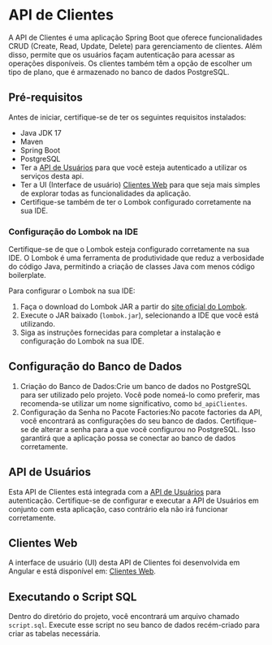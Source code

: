 # API de Clientes

A API de Clientes é uma aplicação Spring Boot que oferece funcionalidades CRUD (Create, Read, Update, Delete) para gerenciamento de clientes. Além disso, permite que os usuários façam autenticação para acessar as operações disponíveis. Os clientes também têm a opção de escolher um tipo de plano, que é armazenado no banco de dados PostgreSQL.

## Pré-requisitos

Antes de iniciar, certifique-se de ter os seguintes requisitos instalados:

- Java JDK 17
- Maven
- Spring Boot
- PostgreSQL
- Ter a [API de Usuários](https://github.com/Lucas-dev23/apiUsuarios) para que você esteja autenticado a utilizar os serviços desta api.
- Ter a UI (Interface de usuário) [Clientes Web](https://github.com/Lucas-dev23/clientesWeb) para que seja mais simples de explorar todas as funcionalidades da aplicação.
- Certifique-se também de ter o Lombok configurado corretamente na sua IDE.

### Configuração do Lombok na IDE

Certifique-se de que o Lombok esteja configurado corretamente na sua IDE. O Lombok é uma ferramenta de produtividade que reduz a verbosidade do código Java, permitindo a criação de classes Java com menos código boilerplate.

Para configurar o Lombok na sua IDE:

1. Faça o download do Lombok JAR a partir do [site oficial do Lombok](https://projectlombok.org/download).
2. Execute o JAR baixado (`lombok.jar`), selecionando a IDE que você está utilizando.
3. Siga as instruções fornecidas para completar a instalação e configuração do Lombok na sua IDE.

## Configuração do Banco de Dados

1. Criação do Banco de Dados:Crie um banco de dados no PostgreSQL para ser utilizado pelo projeto. Você pode nomeá-lo como preferir, mas recomenda-se utilizar um nome significativo, como `bd_apiClientes`.
2. Configuração da Senha no Pacote Factories:No pacote factories da API, você encontrará as configurações do seu banco de dados. Certifique-se de alterar a senha para a que você configurou no PostgreSQL. Isso garantirá que a aplicação possa se conectar ao banco de dados corretamente.


## API de Usuários

Esta API de Clientes está integrada com a [API de Usuários](https://github.com/Lucas-dev23/apiUsuarios) para autenticação. Certifique-se de configurar e executar a API de Usuários em conjunto com esta aplicação, caso contrário ela não irá funcionar corretamente.

## Clientes Web

A interface de usuário (UI) desta API de Clientes foi desenvolvida em Angular e está disponível em: [Clientes Web](https://github.com/Lucas-dev23/clientesWeb).

## Executando o Script SQL

Dentro do diretório do projeto, você encontrará um arquivo chamado `script.sql`. Execute esse script no seu banco de dados recém-criado para criar as tabelas necessária.


